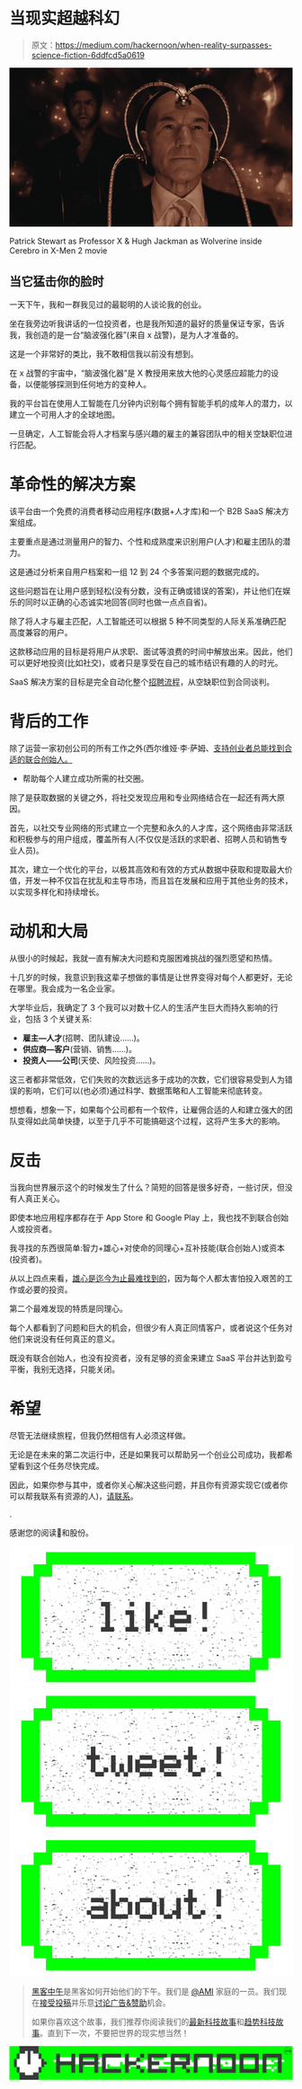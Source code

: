 # 当现实超越科幻

> 原文：<https://medium.com/hackernoon/when-reality-surpasses-science-fiction-6ddfcd5a0619>

![](img/61fe4a6d41fcbef4d44242477459e7e8.png)

Patrick Stewart as Professor X & Hugh Jackman as Wolverine inside Cerebro in X-Men 2 movie

## 当它猛击你的脸时

一天下午，我和一群我见过的最聪明的人谈论我的创业。

坐在我旁边听我讲话的一位投资者，也是我所知道的最好的质量保证专家，告诉我，我创造的是一台“脑波强化器”(来自 x 战警)，是为人才准备的。

这是一个非常好的类比，我不敢相信我以前没有想到。

在 x 战警的宇宙中，“脑波强化器”是 X 教授用来放大他的心灵感应超能力的设备，以便能够探测到任何地方的变种人。

我的平台旨在使用人工智能在几分钟内识别每个拥有智能手机的成年人的潜力，以建立一个可用人才的全球地图。

一旦确定，人工智能会将人才档案与感兴趣的雇主的兼容团队中的相关空缺职位进行匹配。

# 革命性的解决方案

该平台由一个免费的消费者移动应用程序(数据+人才库)和一个 B2B SaaS 解决方案组成。

主要重点是通过测量用户的智力、个性和成熟度来识别用户(人才)和雇主团队的潜力。

这是通过分析来自用户档案和一组 12 到 24 个多答案问题的数据完成的。

这些问题旨在让用户感到轻松(没有分数，没有正确或错误的答案)，并让他们在娱乐的同时以正确的心态诚实地回答(同时也做一点点自省)。

除了将人才与雇主匹配，人工智能还可以根据 5 种不同类型的人际关系准确匹配高度兼容的用户。

这款移动应用的目标是将用户从求职、面试等浪费的时间中解放出来。因此，他们可以更好地投资(比如社交)，或者只是享受在自己的城市结识有趣的人的时光。

SaaS 解决方案的目标是完全自动化整个[招聘流程](https://goo.gl/jCjaTM)，从空缺职位到合同谈判。

# 背后的工作

除了运营一家初创公司的所有工作之外(西尔维娅·李·萨姆、[支持创业者总能找到合适的联合创始人。](https://medium.com/u/7ac669bd0aff#.yvszkz63a)

*   帮助每个人建立成功所需的社交圈。

除了是获取数据的关键之外，将社交发现应用和专业网络结合在一起还有两大原因。

首先，以社交专业网络的形式建立一个完整和永久的人才库，这个网络由非常活跃和积极参与的用户组成，覆盖所有人(不仅仅是活跃的求职者、招聘人员和销售专业人员)。

其次，建立一个优化的平台，以极其高效和有效的方式从数据中获取和提取最大价值，开发一种不仅旨在扰乱和主导市场，而且旨在发展和应用于其他业务的技术，以实现多样化和持续增长。

# 动机和大局

从很小的时候起，我就一直有解决大问题和克服困难挑战的强烈愿望和热情。

十几岁的时候，我意识到我这辈子想做的事情是让世界变得对每个人都更好，无论在哪里。我会成为一名企业家。

大学毕业后，我确定了 3 个我可以对数十亿人的生活产生巨大而持久影响的行业，包括 3 个关键关系:

*   **雇主—人才**(招聘、团队建设……)。
*   **供应商—客户**(营销、销售……)。
*   **投资人——公司**(天使、风险投资……)。

这三者都非常低效，它们失败的次数远远多于成功的次数，它们很容易受到人为错误的影响，它们可以(也必须)通过科学、数据策略和人工智能来彻底转变。

想想看，想象一下，如果每个公司都有一个软件，让雇佣合适的人和建立强大的团队变得如此简单快捷，以至于几乎不可能搞砸这个过程，这将产生多大的影响。

# 反击

当我向世界展示这个的时候发生了什么？简短的回答是很多好奇，一些讨厌，但没有人真正关心。

即使本地应用程序都存在于 App Store 和 Google Play 上，我也找不到联合创始人或投资者。

我寻找的东西很简单:智力+雄心+对使命的同理心+互补技能(联合创始人)或资本(投资者)。

从以上四点来看，[雄心是迄今为止最难找到的](/startup-grind/mirroring-silicon-valley-a-colossal-mistake-for-europe-a124d5b15056#.yegg60999)，因为每个人都太害怕投入艰苦的工作或必要的投资。

第二个最难发现的特质是同理心。

每个人都看到了问题和巨大的机会，但很少有人真正同情客户，或者说这个任务对他们来说没有任何真正的意义。

既没有联合创始人，也没有投资者，没有足够的资金来建立 SaaS 平台并达到盈亏平衡，我别无选择，只能关闭。

# 希望

尽管无法继续旅程，但我仍然相信有人必须这样做。

无论是在未来的第二次运行中，还是如果我可以帮助另一个创业公司成功，我都希望看到这个任务尽快完成。

因此，如果你参与其中，或者你关心解决这些问题，并且你有资源实现它(或者你可以帮我联系有资源的人)，[请联系](mailto:ah44blog@gmail.com)。

.

感谢您的阅读💚和股份。

[![](img/50ef4044ecd4e250b5d50f368b775d38.png)](http://bit.ly/HackernoonFB)[![](img/979d9a46439d5aebbdcdca574e21dc81.png)](https://goo.gl/k7XYbx)[![](img/2930ba6bd2c12218fdbbf7e02c8746ff.png)](https://goo.gl/4ofytp)

> [黑客中午](http://bit.ly/Hackernoon)是黑客如何开始他们的下午。我们是 [@AMI](http://bit.ly/atAMIatAMI) 家庭的一员。我们现在[接受投稿](http://bit.ly/hackernoonsubmission)并乐意[讨论广告&赞助](mailto:partners@amipublications.com)机会。
> 
> 如果你喜欢这个故事，我们推荐你阅读我们的[最新科技故事](http://bit.ly/hackernoonlatestt)和[趋势科技故事](https://hackernoon.com/trending)。直到下一次，不要把世界的现实想当然！

![](img/be0ca55ba73a573dce11effb2ee80d56.png)